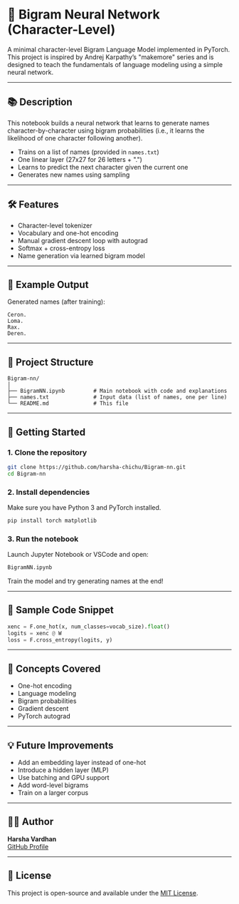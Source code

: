 # 🧠 Bigram Neural Network (Character-Level)

A minimal character-level Bigram Language Model implemented in PyTorch.  
This project is inspired by Andrej Karpathy’s "makemore" series and is designed to teach the fundamentals of language modeling using a simple neural network.

---

## 📚 Description

This notebook builds a neural network that learns to generate names character-by-character using bigram probabilities (i.e., it learns the likelihood of one character following another).

- Trains on a list of names (provided in `names.txt`)
- One linear layer (27x27 for 26 letters + ".")
- Learns to predict the next character given the current one
- Generates new names using sampling

---

## 🛠️ Features

- Character-level tokenizer
- Vocabulary and one-hot encoding
- Manual gradient descent loop with autograd
- Softmax + cross-entropy loss
- Name generation via learned bigram model

---

## 📝 Example Output

Generated names (after training):

```
Ceron.
Loma.
Rax.
Deren.
```

---

## 📁 Project Structure

```
Bigram-nn/
│
├── BigramNN.ipynb         # Main notebook with code and explanations
├── names.txt              # Input data (list of names, one per line)
└── README.md              # This file
```

---

## 🚀 Getting Started

### 1. Clone the repository

```bash
git clone https://github.com/harsha-chichu/Bigram-nn.git
cd Bigram-nn
```

### 2. Install dependencies

Make sure you have Python 3 and PyTorch installed.

```bash
pip install torch matplotlib
```

### 3. Run the notebook

Launch Jupyter Notebook or VSCode and open:

```bash
BigramNN.ipynb
```

Train the model and try generating names at the end!

---

## 🧪 Sample Code Snippet

```python
xenc = F.one_hot(x, num_classes=vocab_size).float()
logits = xenc @ W
loss = F.cross_entropy(logits, y)
```

---

## 🧠 Concepts Covered

- One-hot encoding
- Language modeling
- Bigram probabilities
- Gradient descent
- PyTorch autograd

---

## 💡 Future Improvements

- Add an embedding layer instead of one-hot
- Introduce a hidden layer (MLP)
- Use batching and GPU support
- Add word-level bigrams
- Train on a larger corpus

---

## 🧑‍💻 Author

**Harsha Vardhan**  
[GitHub Profile](https://github.com/harsha-chichu)

---

## 📜 License

This project is open-source and available under the [MIT License](LICENSE).
